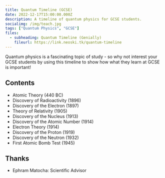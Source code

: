 ```yaml
---
title: Quantum Timeline (GCSE)
date: 2022-12-17T15:00:00.000Z
description: A timeline of quantum physics for GCSE students.
socialimg: /img/teach.jpg
tags: ["Quantum Physics", "GCSE"]
files:
  - subheading: Quantum Timeline (Genially)
    fileurl: https://link.neoski.tk/quantum-timeline
---
```


Quantum physics is a fascinating topic of study - so why not interest your GCSE students by using this timeline to show how what they learn at GCSE is important!

## Contents

- Atomic Theory (440 BC)
- Discovery of Radioactivity (1896)
- Discovery of the Electron (1897)
- Theory of Relativity (1905)
- Discovery of the Nucleus (1913)
- Discovery of the Atomic Number (1914)
- Electron Theory (1914)
- Discovery of the Proton (1919)
- Discovery of the Neutron (1932)
- First Atomic Bomb Test (1945)

## Thanks

- Ephram Matocha: Scientific Advisor
